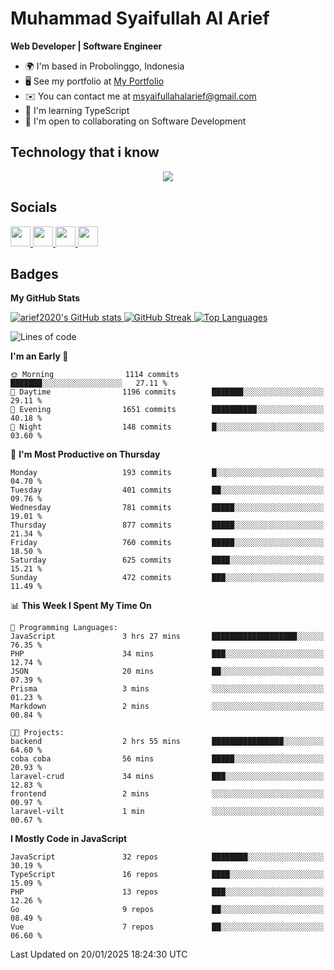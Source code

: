 # Muhammad Syaifullah Al Arief
**Web Developer | Software Engineer**

- 🌍  I'm based in Probolinggo, Indonesia
- 🖥️  See my portfolio at [My Portfolio](https://msyaifullahalarief.vercel.app)
- ✉️  You can contact me at [msyaifullahalarief@gmail.com](mailto:msyaifullahalarief@gmail.com)
- 🧠  I'm learning TypeScript
- 🤝  I'm open to collaborating on Software Development

## Technology that i know
<p align="center">
  <a href="https://skillicons.dev">
    <img src="https://skillicons.dev/icons?i=git,html,docker,css,js,express,firebase,go,laravel,linux,mongodb,mysql,nextjs,nginx,nodejs,npm,postgres,postman,prisma,tailwind,ts,ubuntu,vercel,vscode,vue,windows,yarn" />
  </a>
</p>

## Socials
<p align="left">
    <a href="https://discord.com/users/hanifez" target="_blank" rel="noreferrer">
        <picture>
            <source media="(prefers-color-scheme: dark)" srcset="https://raw.githubusercontent.com/danielcranney/readme-generator/main/public/icons/socials/discord-dark.svg" />
            <source media="(prefers-color-scheme: light)" srcset="https://raw.githubusercontent.com/danielcranney/readme-generator/main/public/icons/socials/discord.svg" />
            <img src="https://raw.githubusercontent.com/danielcranney/readme-generator/main/public/icons/socials/discord.svg" width="32" height="32" />
        </picture>
    </a>
    <a href="https://www.github.com/arief2020" target="_blank" rel="noreferrer">
        <picture>
            <source media="(prefers-color-scheme: dark)" srcset="https://raw.githubusercontent.com/danielcranney/readme-generator/main/public/icons/socials/github-dark.svg" />
            <source media="(prefers-color-scheme: light)" srcset="https://raw.githubusercontent.com/danielcranney/readme-generator/main/public/icons/socials/github.svg" />
            <img src="https://raw.githubusercontent.com/danielcranney/readme-generator/main/public/icons/socials/github.svg" width="32" height="32" />
        </picture>
    </a>
    <a href="https://muhammadsyaifullahalarief.hashnode.dev" target="_blank" rel="noreferrer">
        <picture>
            <source media="(prefers-color-scheme: dark)" srcset="https://raw.githubusercontent.com/danielcranney/readme-generator/main/public/icons/socials/hashnode-dark.svg" />
            <source media="(prefers-color-scheme: light)" srcset="https://raw.githubusercontent.com/danielcranney/readme-generator/main/public/icons/socials/hashnode.svg" />
            <img src="https://raw.githubusercontent.com/danielcranney/readme-generator/main/public/icons/socials/hashnode.svg" width="32" height="32" />
        </picture>
    </a>
    <a href="https://www.linkedin.com/in/muhammad-syaifullah-al-arief/" target="_blank" rel="noreferrer">
        <picture>
            <source media="(prefers-color-scheme: dark)" srcset="https://raw.githubusercontent.com/danielcranney/readme-generator/main/public/icons/socials/linkedin-dark.svg" />
            <source media="(prefers-color-scheme: light)" srcset="https://raw.githubusercontent.com/danielcranney/readme-generator/main/public/icons/socials/linkedin.svg" />
            <img src="https://raw.githubusercontent.com/danielcranney/readme-generator/main/public/icons/socials/linkedin.svg" width="32" height="32" />
        </picture>
    </a>
</p>

## Badges
<b>My GitHub Stats</b>

<a href="http://www.github.com/arief2020">
    <img src="https://github-readme-stats.vercel.app/api?username=arief2020&show_icons=true&hide=&count_private=true&title_color=0891b2&text_color=ffffff&icon_color=0891b2&bg_color=27272a&hide_border=true&show_icons=true" alt="arief2020's GitHub stats" />
</a>
<a href="http://www.github.com/arief2020">
    <img src="https://github-readme-streak-stats.herokuapp.com/?user=arief2020&stroke=ffffff&background=27272a&ring=0891b2&fire=0891b2&currStreakNum=ffffff&currStreakLabel=0891b2&sideNums=ffffff&sideLabels=ffffff&dates=ffffff&hide_border=true" alt="GitHub Streak" />
</a>


<a href="https://github.com/arief2020" align="left">
    <img src="https://github-readme-stats.vercel.app/api/top-langs/?username=arief2020&langs_count=10&title_color=0891b2&text_color=ffffff&icon_color=0891b2&bg_color=27272a&hide_border=true&locale=en&custom_title=Top%20Languages" alt="Top Languages" />
</a>

<!--START_SECTION:waka-->
![Lines of code](https://img.shields.io/badge/From%20Hello%20World%20I%27ve%20Written-9.2%20million%20lines%20of%20code-blue)

**I'm an Early 🐤** 

```text
🌞 Morning                1114 commits        ███████░░░░░░░░░░░░░░░░░░   27.11 % 
🌆 Daytime                1196 commits        ███████░░░░░░░░░░░░░░░░░░   29.11 % 
🌃 Evening                1651 commits        ██████████░░░░░░░░░░░░░░░   40.18 % 
🌙 Night                  148 commits         █░░░░░░░░░░░░░░░░░░░░░░░░   03.60 % 
```
📅 **I'm Most Productive on Thursday** 

```text
Monday                   193 commits         █░░░░░░░░░░░░░░░░░░░░░░░░   04.70 % 
Tuesday                  401 commits         ██░░░░░░░░░░░░░░░░░░░░░░░   09.76 % 
Wednesday                781 commits         █████░░░░░░░░░░░░░░░░░░░░   19.01 % 
Thursday                 877 commits         █████░░░░░░░░░░░░░░░░░░░░   21.34 % 
Friday                   760 commits         █████░░░░░░░░░░░░░░░░░░░░   18.50 % 
Saturday                 625 commits         ████░░░░░░░░░░░░░░░░░░░░░   15.21 % 
Sunday                   472 commits         ███░░░░░░░░░░░░░░░░░░░░░░   11.49 % 
```


📊 **This Week I Spent My Time On** 

```text
💬 Programming Languages: 
JavaScript               3 hrs 27 mins       ███████████████████░░░░░░   76.35 % 
PHP                      34 mins             ███░░░░░░░░░░░░░░░░░░░░░░   12.74 % 
JSON                     20 mins             ██░░░░░░░░░░░░░░░░░░░░░░░   07.39 % 
Prisma                   3 mins              ░░░░░░░░░░░░░░░░░░░░░░░░░   01.23 % 
Markdown                 2 mins              ░░░░░░░░░░░░░░░░░░░░░░░░░   00.84 % 

🐱‍💻 Projects: 
backend                  2 hrs 55 mins       ████████████████░░░░░░░░░   64.60 % 
coba coba                56 mins             █████░░░░░░░░░░░░░░░░░░░░   20.93 % 
laravel-crud             34 mins             ███░░░░░░░░░░░░░░░░░░░░░░   12.83 % 
frontend                 2 mins              ░░░░░░░░░░░░░░░░░░░░░░░░░   00.97 % 
laravel-vilt             1 min               ░░░░░░░░░░░░░░░░░░░░░░░░░   00.67 % 
```

**I Mostly Code in JavaScript** 

```text
JavaScript               32 repos            ████████░░░░░░░░░░░░░░░░░   30.19 % 
TypeScript               16 repos            ████░░░░░░░░░░░░░░░░░░░░░   15.09 % 
PHP                      13 repos            ███░░░░░░░░░░░░░░░░░░░░░░   12.26 % 
Go                       9 repos             ██░░░░░░░░░░░░░░░░░░░░░░░   08.49 % 
Vue                      7 repos             ██░░░░░░░░░░░░░░░░░░░░░░░   06.60 % 
```




 Last Updated on 20/01/2025 18:24:30 UTC
<!--END_SECTION:waka-->
